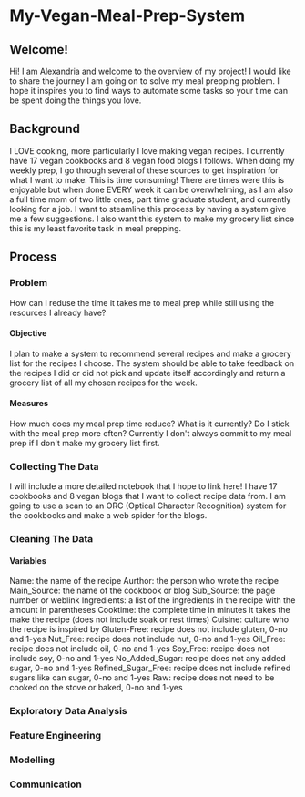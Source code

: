 # My-Vegan-Meal-Prep-System

## Welcome!
Hi! I am Alexandria and welcome to the overview of my project! I would like to share the journey I am going on to solve my meal prepping problem. I hope it inspires you to find ways to automate some tasks so your time can be spent doing the things you love.

## Background
I LOVE cooking, more particularly I love making vegan recipes. I currently have 17 vegan cookbooks and 8 vegan food blogs I follows. When doing my weekly prep, I go through several of these sources to get inspiration for what I want to make. This is time consuming! There are times were this is enjoyable but when done EVERY week it can be overwhelming, as I am also a full time mom of two little ones, part time graduate student, and currently looking for a job. I want to steamline this process by having a system give me a few suggestions. I also want this system to make my grocery list since this is my least favorite task in meal prepping. 

## Process

### Problem

How can I reduse the time it takes me to meal prep while still using the resources I already have?

#### Objective
I plan to make a system to recommend several recipes and make a grocery list for the recipes I choose. The system
should be able to take feedback on the recipes I did or did not pick and update itself accordingly and return a grocery
list of all my chosen recipes for the week. 
        
#### Measures
How much does my meal prep time reduce? What is it currently? Do I stick with the meal prep more often? Currently I
don't always commit to my meal prep if I don't make my grocery list first.
              

### Collecting The Data 

I will include a more detailed notebook that I hope to link here! I have 17 cookbooks and 8 vegan blogs that I want to collect recipe data from. I am going to use a scan to an ORC (Optical Character Recognition) system for the cookbooks and make a web spider for the blogs. 

### Cleaning The Data

#### Variables

Name: the name of the recipe
Aurthor: the person who wrote the recipe
Main_Source: the name of the cookbook or blog
Sub_Source: the page number or weblink
Ingredients: a list of the ingredients in the recipe with the amount in parentheses
Cooktime: the complete time in minutes it takes the make the recipe (does not include soak or rest times) 
Cuisine: culture who the recipe is inspired by
Gluten-Free: recipe does not include gluten, 0-no and 1-yes
Nut_Free: recipe does not include nut, 0-no and 1-yes
Oil_Free: recipe does not include oil, 0-no and 1-yes
Soy_Free: recipe does not include soy, 0-no and 1-yes
No_Added_Sugar: recipe does not any added sugar, 0-no and 1-yes
Refined_Sugar_Free: recipe does not include refined sugars like can sugar, 0-no and 1-yes
Raw: recipe does not need to be cooked on the stove or baked, 0-no and 1-yes


### Exploratory Data Analysis 

### Feature Engineering

### Modelling

### Communication
